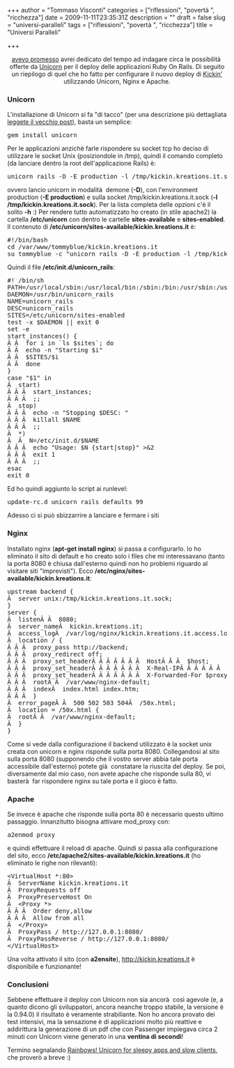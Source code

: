 +++
author = "Tommaso Visconti"
categories = ["riflessioni", "povertà ", "ricchezza"]
date = 2009-11-11T23:35:31Z
description = ""
draft = false
slug = "universi-paralleli"
tags = ["riflessioni", "povertà ", "ricchezza"]
title = "Universi Paralleli"

+++

<p style="text-align: center;"><a href="/uploads/2009/11/parallelo.jpg"><img class="aligncenter Come <a href="http://www.tommyblue.it/2009/10/08/unicorn-rack-http-server-for-unix-and-fast-clients/">avevo promesso</a> avrei dedicato del tempo ad indagare circa le possibilità  offerte da <a href="http://unicorn.bogomips.org/" target="_blank">Unicorn</a> per il deploy delle applicazioni Ruby On Rails. Di seguito un riepilogo di quel che ho fatto per configurare il nuovo deploy di <a href="http://kickin.kreations.it" target="_blank">Kickin'</a> utilizzando Unicorn, Nginx e Apache.
<h3>Unicorn</h3>
L'installazione di Unicorn si fa "di tacco" (per una descrizione più dettagliata <a href="http://www.tommyblue.it/2009/10/08/unicorn-rack-http-server-for-unix-and-fast-clients/">leggete il vecchio post</a>), basta un semplice:
<pre>gem install unicorn</pre>
Per le applicazioni anzichè farle rispondere su socket tcp ho deciso di utilizzare le socket Unix (posiziondole in /tmp), quindi il comando completo (da lanciare dentro la root dell'applicazione Rails) è:
<pre>unicorn_rails -D -E production -l /tmp/kickin.kreations.it.sock</pre>
ovvero lancio unicorn in modalità  demone (<strong>-D</strong>), con l'environment production (<strong>-E production</strong>) e sulla socket /tmp/kickin.kreations.it.sock (<strong>-l /tmp/kickin.kreations.it.sock</strong>). Per la lista completa delle opzioni c'è il solito <strong>-h</strong> :)

<!--more-->Per rendere tutto automatizzato ho creato (in stile apache2) la cartella <strong>/etc/unicorn</strong> con dentro le cartelle <strong>sites-available</strong> e <strong>sites-enabled</strong>. Il contenuto di <strong>/etc/unicorn/sites-available/kickin.kreations.it</strong> è:
<pre>#!/bin/bash
cd /var/www/tommyblue/kickin.kreations.it
su tommyblue -c "unicorn_rails -D -E production -l /tmp/kickin.kreations.it.sock"</pre>
Quindi il file <strong>/etc/init.d/unicorn_rails</strong>:
<pre>#! /bin/sh
PATH=/usr/local/sbin:/usr/local/bin:/sbin:/bin:/usr/sbin:/usr/bin
DAEMON=/usr/bin/unicorn_rails
NAME=unicorn_rails
DESC=unicorn_rails
SITES=/etc/unicorn/sites-enabled
test -x $DAEMON || exit 0
set -e
start_instances() {
Â Â  for i in `ls $sites`; do
Â Â  echo -n "Starting $i"
Â Â  $SITES/$i
Â Â  done
}
case "$1" in
Â  start)
Â Â Â  start_instances;
Â Â Â  ;;
Â  stop)
Â Â Â  echo -n "Stopping $DESC: "
Â Â Â  killall $NAME
Â Â Â  ;;
Â  *)
Â  Â  N=/etc/init.d/$NAME
Â Â Â  echo "Usage: $N {start|stop}" &gt;&amp;2
Â Â Â  exit 1
Â Â Â  ;;
esac
exit 0</pre>
Ed ho quindi aggiunto lo script ai runlevel:
<pre>update-rc.d unicorn_rails defaults 99</pre>
Adesso ci si può sbizzarrire a lanciare e fermare i siti
<h3>Nginx</h3>
Installato nginx (<strong>apt-get install nginx</strong>) si passa a configurarlo. Io ho eliminato il sito di default e ho creato solo i files che mi interessavano (tanto la porta 8080 è chiusa dall'esterno quindi non ho problemi riguardo al visitare siti "imprevisti"). Ecco <strong>/etc/nginx/sites-available/kickin.kreations.it</strong>:
<pre>upstream backend {
Â  server unix:/tmp/kickin.kreations.it.sock;
}
server {
Â  listenÂ Â  8080;
Â  server_nameÂ  kickin.kreations.it;
Â  access_logÂ  /var/log/nginx/kickin.kreations.it.access.log;
Â  location / {
Â Â Â  proxy_pass http://backend;
Â Â Â  proxy_redirect off;
Â Â Â  proxy_set_headerÂ Â Â Â Â Â Â  HostÂ Â Â  $host;
Â Â Â  proxy_set_headerÂ Â Â Â Â Â Â  X-Real-IPÂ Â Â Â Â Â  $remote_addr;
Â Â Â  proxy_set_headerÂ Â Â Â Â Â Â  X-Forwarded-For $proxy_add_x_forwarded_for;
Â Â Â  rootÂ Â  /var/www/nginx-default;
Â Â Â  indexÂ  index.html index.htm;
Â Â Â  }
Â  error_pageÂ Â  500 502 503 504Â  /50x.html;
Â  location = /50x.html {
Â  rootÂ Â  /var/www/nginx-default;
Â  }
}</pre>
Come si vede dalla configurazione il backend utilizzato è la socket unix creata con unicorn e nginx risponde sulla porta 8080. Collegandosi al sito sulla porta 8080 (supponendo che il vostro server abbia tale porta accessibile dall'esterno) potete già  constatare la riuscita del deploy. Se poi, diversamente dal mio caso, non avete apache che risponde sulla 80, vi basterà  far rispondere nginx su tale porta e il gioco è fatto.
<h3>Apache</h3>
Se invece è apache che risponde sulla porta 80 è necessario questo ultimo passaggio. Innanzitutto bisogna attivare mod_proxy con:
<pre>a2enmod proxy</pre>
e quindi effettuare il reload di apache. Quindi si passa alla configurazione del sito, ecco <strong>/etc/apache2/sites-available/kickin.kreations.it</strong> (ho eliminato le righe non rilevanti):
<pre>&lt;VirtualHost *:80&gt;
Â  ServerName kickin.kreations.it
Â  ProxyRequests off
Â  ProxyPreserveHost On
Â  &lt;Proxy *&gt;
Â Â Â  Order deny,allow
Â Â Â  Allow from all
Â  &lt;/Proxy&gt;
Â  ProxyPass / http://127.0.0.1:8080/
Â  ProxyPassReverse / http://127.0.0.1:8080/
&lt;/VirtualHost&gt;</pre>
Una volta attivato il sito (con <strong>a2ensite</strong>), <a href="http://kickin.kreations.it" target="_blank">http://kickin.kreations.it</a> è disponibile e funzionante!
<h3>Conclusioni</h3>
Sebbene effettuare il deploy con Unicorn non sia ancorà  così agevole (e, a quanto dicono gli sviluppatori, ancora neanche troppo stabile, la versione è la 0.94.0) il risultato è veramente strabiliante. Non ho ancora provato dei test intensivi, ma la sensazione è di applicazioni molto più reattive e addirittura la generazione di un pdf che con Passenger impiegava circa 2 minuti con Unicorn viene generato in una <strong>ventina di secondi</strong>!

Termino segnalando <a href="http://rainbows.rubyforge.org/" target="_blank">Rainbows! Unicorn for sleepy apps and slow clients</a>, che proverò a breve :)